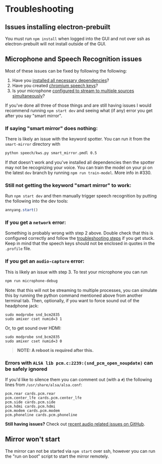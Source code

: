 # Troubleshooting

## Issues installing electron-prebuilt
You must run `npm install` when logged into the GUI and not over ssh as electron-prebuilt will not install outside of the GUI.

## Microphone and Speech Recognition issues
Most of these issues can be fixed by following the following:

1. Have you [installed all necessary dependencies](http://docs.smart-mirror.io/docs/installation.html#installing-smart-mirror-dependencies)?
2. Have you created [chromium speech keys](docs/chromium_speech_keys.html)?
3. Is your microphone [configured to stream to multiple sources simultaneously](http://docs.smart-mirror.io/docs/configure_the_pi.html#audio-input-and-output)?

If you've done all three of those things and are still having issues I would recommend running `npm start dev` and seeing what (if any) error you get after you say "smart mirror".

### If saying "smart mirror" does nothing:
There is likely an issue with the keyword spotter. You can run it from the `smart-mirror` directory with
``` bash
python speech/kws.py smart_mirror.pmdl 0.5
```
If *that* doesn't work and you've installed all dependencies then the spotter may not be recognizing your voice. You can train the model on your pi on the latest `dev` branch by running `npm run train-model`. More info in #330.

### Still not getting the keyword "smart mirror" to work:
Run `npm start dev` and then manually trigger speech recognition by putting the following into the dev tools:
``` javascript
annyang.start()
```

### If you get a `network` error:
Something is probably wrong with step 2 above. Double check that this is configured correctly and follow the [troubleshooting steps](http://docs.smart-mirror.io/docs/chromium_speech_keys.html#troubleshooting) if you get stuck. Keep in mind that the speech keys should not be enclosed in quotes in the `.profile` file.

### If you get an `audio-capture` error:
This is likely an issue with step 3. To test your microphone you can run 
``` bash
npm run microphone-debug
```
Note: that this will not be streaming to multiple processes, you can simulate this by running the python command mentioned above from another terminal tab.
Then, optionally, if you want to force sound out of the headphone jack:
```
sudo modprobe snd_bcm2835
sudo amixer cset numid=3 1
```
Or, to get sound over HDMI:
```
sudo modprobe snd_bcm2835
sudo amixer cset numid=3 0
```

> **NOTE: A reboot is required after this.**

### Errors with `ALSA lib pcm.c:2239:(snd_pcm_open_noupdate)` can be safely ignored
If you'd like to silence them you can comment out (with a `#`) the following lines from `/usr/share/alsa/alsa.conf`:
```
pcm.rear cards.pcm.rear
pcm.center_lfe cards.pcm.center_lfe
pcm.side cards.pcm.side
pcm.hdmi cards.pcm.hdmi
pcm.modem cards.pcm.modem
pcm.phoneline cards.pcm.phoneline
```

**Still having issues?** Check out [recent audio related issues on GitHub](https://github.com/evancohen/smart-mirror/issues?utf8=%E2%9C%93&q=is%3Aissue%20audio).

## Mirror won't start
The mirror can not be started via `npm start` over ssh, however you can run the "run on boot" script to start the mirror remotely.
